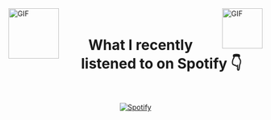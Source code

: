 <img align="left" alt="GIF" src="https://github.com/letAbitLoose/spongiix/blob/main/gifs/guitar.gif" width="100" height="100" />
<img align="right" alt="GIF" src="https://github.com/letAbitLoose/spongiix/blob/main/gifs/earth.gif" width="80" height="80" />

<br>
<h1 align="center">What I recently listened to on Spotify 👇</h1>
<br>

<div align="center">

[![Spotify](https://spotify-player-for-readme.vercel.app/api/spotify)](https://open.spotify.com/user/1b67poxutt93df0yzxyzvugbf?si=e661b3912c1149b2)

</div>
